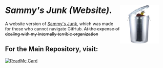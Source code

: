 # _Sammy's Junk (Website)._ <img src="assets/sammybg.png" align="right" width="128" height="128"  />


A website version of [Sammy's Junk](https://github.com/SammyGoesHowdy/SammysJunk), which was made for those who cannot navigate GitHub. ~~At the expense of dealing with my internally terrible organization~~

## For the Main Repository, visit:

[![ReadMe Card](https://github-readme-stats.vercel.app/api/pin/?username=SammyGoesHowdy&repo=SammysJunk)](https://github.com/SammyGoesHowdy/SammysJunk)
